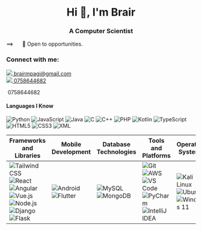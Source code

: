 <h1 align="center">Hi 👋, I'm Brair</h1>
<h3 align="center">A Computer Scientist</h3>


 ==>  &nbsp;&nbsp;&nbsp;&nbsp;  👀 Open to opportunities.

<h3 align="left">Connect with me:</h3>

<a href="mailto:brairmpagi45@gmail.com">
 <img src="https://img.icons8.com/?size=20&id=6BBCqlzE4iKd&format=png&color=000000">
 brairmpagi@gmail.com</a>
<br/>
 <a href="https://wa.me/+256758644682" target="_blank" rel="noopener noreferrer">
  <img src="https://img.icons8.com/?size=20&id=AltfLkFSP7XN&format=png&color=000000">
  0758644682
</a>
<br/>
<p>
  <img href="https://img.icons8.com/?size=20&id=58pGdHAS6Va3&format=png&color=000000">
  0758644682 </p>
 
#### Languages I Know

 ![Python](https://img.icons8.com/color/25/000000/python.png)  ![JavaScript](https://img.icons8.com/color/25/000000/javascript.png) ![Java](https://img.icons8.com/color/25/000000/java-coffee-cup-logo.png) <img src="https://img.icons8.com/?size=25&id=JRi615uFErMu&format=png&color=000000" alt="C"/> ![C++](https://img.icons8.com/color/25/000000/c-plus-plus-logo.png)  ![PHP](https://img.icons8.com/color/25/000000/php.png) ![Kotlin](https://img.icons8.com/color/25/000000/kotlin.png)  ![TypeScript](https://img.icons8.com/ios/50/000000/typescript.png) 
 ![HTML5](https://img.icons8.com/color/25/000000/html-5.png) ![CSS3](https://img.icons8.com/color/25/000000/css3.png)  ![XML](https://img.icons8.com/color/25/000000/xml.png) 


<table>
  <thead>
    <tr>
      <th>Frameworks and Libraries</th>
      <th>Mobile Development</th>
      <th>Database Technologies</th>
      <th>Tools and Platforms</th>
      <th>Operating Systems</th>
    </tr>
  </thead>
  <tbody>
    <tr>
      <td>
        <img src="https://img.icons8.com/?size=25&id=4PiNHtUJVbLs&format=png&color=000000" alt="Tailwind CSS"/>
        <img src="https://img.icons8.com/color/25/000000/react-native.png" alt="React"/>
        <img src="https://img.icons8.com/color/25/000000/angularjs.png" alt="Angular"/>
        <img src="https://img.icons8.com/color/25/000000/vue-js.png" alt="Vue.js"/>
        <img src="https://img.icons8.com/color/25/000000/nodejs.png" alt="Node.js"/>
        <img src="https://img.icons8.com/color/25/000000/django.png" alt="Django"/>
        <img src="https://img.icons8.com/ios/50/000000/flask.png" alt="Flask"/>
      </td>
      <td>
        <img src="https://img.icons8.com/color/25/000000/android-os.png" alt="Android"/>
        <img src="https://img.icons8.com/color/25/000000/flutter.png" alt="Flutter"/>
      </td>
      <td>
        <img src="https://img.icons8.com/color/25/000000/mysql-logo.png" alt="MySQL"/>
        <img src="https://img.icons8.com/color/25/000000/mongodb.png" alt="MongoDB"/>
      </td>
      <td>
        <img src="https://img.icons8.com/color/25/000000/git.png" alt="Git"/>
        <img src="https://img.icons8.com/color/25/000000/amazon-web-services.png" alt="AWS"/>
        <img src="https://img.icons8.com/color/25/000000/visual-studio-code-2019.png" alt="VS Code"/>
        <img src="https://img.icons8.com/color/25/000000/pycharm.png" alt="PyCharm"/>
        <img src="https://img.icons8.com/color/25/000000/intellij-idea.png" alt="IntelliJ IDEA"/>
      </td>
      <td>
        <img src="https://img.icons8.com/color/25/000000/kali-linux" alt="Kali Linux"/>
        <img src="https://img.icons8.com/color/25/000000/ubuntu.png" alt="Ubuntu"/>
        <img src="https://img.icons8.com/?size=25&id=TuXN3JNUBGOT&format=png&color=000000" alt="Windows 11"/>
      </td>
    </tr>
  </tbody>
</table>
